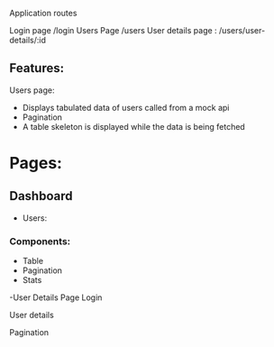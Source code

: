 Application routes 

Login page /login
Users Page /users
User details page : /users/user-details/:id



## Features: 
Users page:
- Displays tabulated data of users called from a mock api
- Pagination
- A table skeleton is displayed while the data is being fetched 



# Pages:
## Dashboard
 - Users:
 ### Components:
  - Table
  - Pagination
  - Stats





-User Details Page
Login


User details

Pagination


